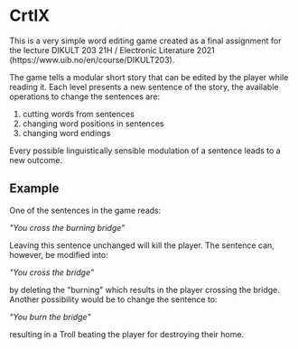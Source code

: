 <h1>CrtlX</h1>
<p>This is a very simple word editing game created as a final assignment for the lecture DIKULT 203 21H / Electronic Literature 2021 (https://www.uib.no/en/course/DIKULT203).</p>
<p>The game tells a modular short story that can be edited by the player while reading it. Each level presents a new sentence of the story, the available operations to change the sentences are:</p>
<ol>
<li>cutting words from sentences</li>
<li>changing word positions in sentences</li>
<li>changing word endings</li>
</ol>

<p>Every possible linguistically sensible modulation of a sentence leads to a new outcome.</p>

<h2>Example</h2>
<p>One of the sentences in the game reads:</p> 
</p><em>"You cross the burning bridge"</em></p> 
<p>Leaving this sentence unchanged will kill the player. The sentence can, however, be modified into:</p> 
<p><em>"You cross the bridge"</em></p> 
<p>by deleting the "burning" which results in the player crossing the bridge. Another possibility would be to change the sentence to:</p>
<p><em>"You burn the bridge"</em></p> 
<p>resulting in a Troll beating the player
for destroying their home.</p> 
